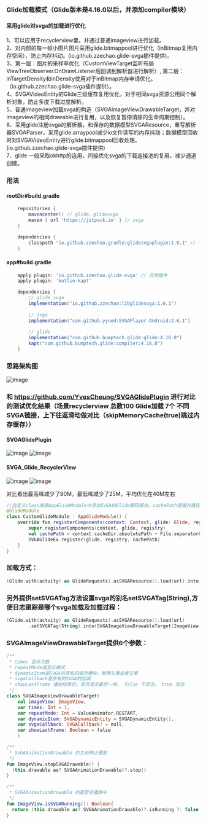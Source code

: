 ### Glide加载模式（Glide版本是4.16.0以后，并添加compiler模块）

#### 采用glide对svga的加载进行优化  
  1、可以应用于recyclerview里，并通过普通imageview进行加载。</br>
  2、对内部的每一帧小图片图片采用glide.bitmappool进行优化（inBitmap复用内存空间），防止内存抖动。(io.github.zzechao.glide-svga插件提供)。</br>
  3、第一层：图片的采样率优化（CustomViewTarget监听布局ViewTreeObserver.OnDrawListener后回调到解析器进行解析）, 第二层：inTargetDensity和inDensity使用对于inBitmap内存申请优化。（io.github.zzechao.glide-svga插件提供）。</br>
  4、SVGAVideoEntity的Glide三级缓存复用优化，对于相同svga资源公用同个解析对象，防止多度下载过度解析。</br>
  5、普通imageview加载svga的构造（SVGAImageViewDrawableTarget，并对imageview的相同drawable进行复用，以及恢复暂停清除的生命周期控制）。</br>
  6、采用glide注册svga的解析器，和保存的数据模型SVGAResource，重写解析器SVGAParser，采用glide.arraypool减少io文件读写的内存抖动；数据模型回收时对SVGAVideoEntity进行glide.bitmappool回收处理。(io.github.zzechao.glide-svga插件提供)</br>
  7、glide 一般采取okhttp的连用，间接优化svga的下载连接池的复用，减少通道创建。</br>

### 用法 
#### rootDir#build.gradle
```groovy
    repositories {
        mavencenter() // glide、glidesvga
        maven { url 'https://jitpack.io' } // svga
    }

    dependencies {
        classpath "io.github.zzechao.gradle:glidesvgaplugin:1.0.1" // 导入插件和对应版本
    }
```
#### app#build.gradle
```groovy
    apply plugin: 'io.github.zzechao.glide-svga' // 应用插件
    apply plugin: 'kotlin-kapt'

    dependencies {
        // glide svga
        implementation("io.github.zzechao:libglidesvga:1.0.1")
        
        // svga
        implementation("com.github.yyued:SVGAPlayer-Android:2.6.1")
        
        // glide
        implementation("com.github.bumptech.glide:glide:4.16.0")
        kapt("com.github.bumptech.glide:compiler:4.16.0")
    }
```

### 思路架构图
![image](https://github.com/zzechao/svgaplayer-android-glide_feature/blob/master/process.png)

### 和 https://github.com/YvesCheung/SVGAGlidePlugin 进行对比的测试优化结果（场景recyclerview 总数100 Glide加载 7个 不同SVGA链接，上下往返滑动做对比（skipMemoryCache(true)跳过内存缓存）） 
#### SVGAGlidePlugin
![image](https://github.com/zzechao/svgaplayer-android-glide_feature/blob/master/glidesvgaplugin_low.png)
![image](https://github.com/zzechao/svgaplayer-android-glide_feature/blob/master/glidesvgaplugin_top.png)

#### SVGA_Glide_RecyclerView
![image](https://github.com/zzechao/svgaplayer-android-glide_feature/blob/master/glidesvgame_low.png)
![image](https://github.com/zzechao/svgaplayer-android-glide_feature/blob/master/glidesvgame_top.png)

对比看出最高峰减少了80M，最低峰减少了25M，平均优化在40M左右

```kotlin
//自定义class继承AppGlideModule中添加SVGA的Glide解码模块，cachePath是缓存路径，是针对SVGA 1.0版本的文件缓存路径：
@GlideModule
class CustomGlideModule : AppGlideModule() {
    override fun registerComponents(context: Context, glide: Glide, registry: Registry) {
        super.registerComponents(context, glide, registry)
        val cachePath = context.cacheDir.absolutePath + File.separatorChar + "glide-svga"
        SVGAGlideEx.register(glide, registry, cachePath)
    }
}
```

### 加载方式：
```kotlin
(Glide.with(actvity) as GlideRequests).asSVGAResource().load(url).into(SVGAImageViewDrawableTarget(ImageView))
```

### 另外提供setSVGATag方法设置svga的别名setSVGATag(String),方便日志跟踪是哪个svga加载及加载过程：
```kotlin
(Glide.with(actvity) as GlideRequests).asSVGAResource().load(url)
        .setSVGATag(String).into(SVGAImageViewDrawableTarget(ImageView))
```

### SVGAImageViewDrawableTarget提供6个参数：
```kotlin
/**
 * times 显示次数
 * repeatMode是显示模式
 * dynamicItem是SVGA的原有的填充模块，替换头像或者文案
 * svgaCallback是原有的SVGA的回调
 * showLastFrame 播放结束后，是否显示最后一帧， false 不显示， true 显示
 */
class SVGAImageViewDrawableTarget(
    val imageView: ImageView, 
    var times: Int = 1,
    var repeatMode: Int = ValueAnimator.RESTART,
    var dynamicItem: SVGADynamicEntity = SVGADynamicEntity(),
    var svgaCallback: SVGACallback? = null,
    var showLastFrame: Boolean = false
    )

/**
 * SVGAAnimationDrawable 的主动停止播放
 */
fun ImageView.stopSVGADrawable() {
  (this.drawable as? SVGAAnimationDrawable)?.stop()
}

/**
 * SVGAAnimationDrawable 的是否在播放中
 */
fun ImageView.isSVGARunning(): Boolean{
  return (this.drawable as? SVGAAnimationDrawable)?.isRunning ?: false
}
```    
